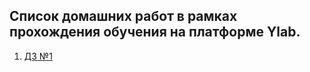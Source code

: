 Список домашних работ в рамках прохождения обучения на платформе Ylab.
--
1. [ДЗ №1](https://github.com/ylabio/react-webinar-3/pull/101)
